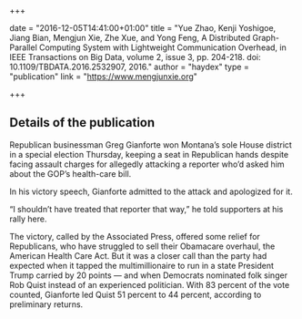 +++

date = "2016-12-05T14:41:00+01:00"
title = "Yue Zhao, Kenji Yoshigoe, Jiang Bian, Mengjun Xie, Zhe Xue, and Yong Feng, A Distributed Graph-Parallel Computing System with Lightweight Communication Overhead, in IEEE Transactions on Big Data, volume 2, issue 3, pp. 204-218. doi: 10.1109/TBDATA.2016.2532907, 2016."
author = "haydex"
type = "publication"
link = "https://www.mengjunxie.org"

+++

## Details of the publication

Republican businessman Greg Gianforte won Montana’s sole House district in a special election Thursday, keeping a seat in Republican hands despite facing assault charges for allegedly attacking a reporter who’d asked him about the GOP’s health-care bill.

In his victory speech, Gianforte admitted to the attack and apologized for it.

“I shouldn’t have treated that reporter that way,” he told supporters at his rally here.

The victory, called by the Associated Press, offered some relief for Republicans, who have struggled to sell their Obamacare overhaul, the American Health Care Act. But it was a closer call than the party had expected when it tapped the multimillionaire to run in a state President Trump carried by 20 points — and when Democrats nominated folk singer Rob Quist instead of an experienced politician. With 83 percent of the vote counted, Gianforte led Quist 51 percent to 44 percent, according to preliminary returns.